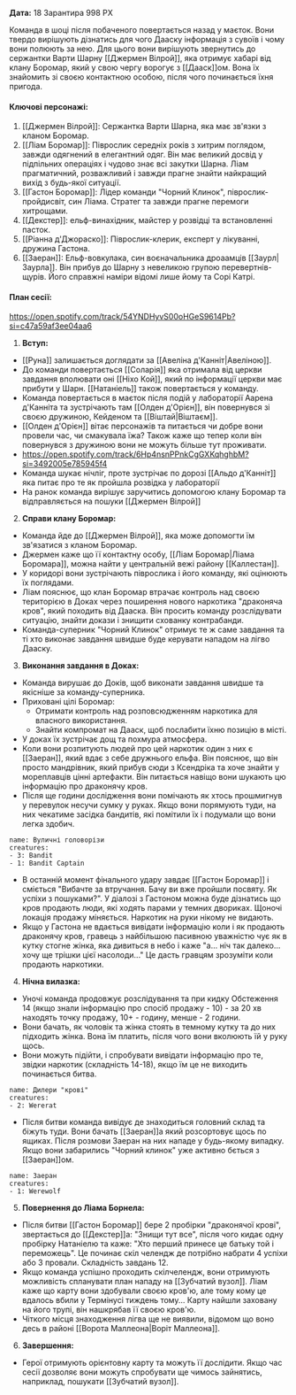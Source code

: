 **Дата:** 18 Зарантира 998 РХ

Команда в шоці після побаченого повертається назад у маєток. Вони твердо вирішують дізнатись для чого Дааску інформація з сувоїв і чому вони полюють за нею. Для цього вони вирішують звернутись до сержантки Варти Шарну [[Джермен Вілрой]], яка отримує хабарі від клану Боромар, який у свою чергу ворогує з [[Дааск]]ом. Вона їх знайомить зі своєю контактною особою, після чого починається їхня пригода.

#### **Ключові персонажі:**  
1. [[Джермен Вілрой]]: Сержантка Варти Шарна, яка має зв'язки з кланом Боромар.
2. [[Ліам Боромар]]: Піврослик середніх років з хитрим поглядом, завжди одягнений в елегантний одяг. Він має великий досвід у підпільних операціях і чудово знає всі закутки Шарна. Ліам прагматичний, розважливий і завжди прагне знайти найкращий вихід з будь-якої ситуації.
3. [[Гастон Боромар]]: Лідер команди "Чорний Клинок", піврослик-пройдисвіт, син Ліама. Стратег та завжди прагне перемоги хитрощами.
5. [[Декстер]]: ельф-винахідник, майстер у розвідці та встановленні пасток.
6. [[Ріанна д'Джораско]]: Піврослик-клерик, експерт у лікуванні, дружина Гастона.
7. [[Заеран]]: Ельф-вовкулака, син воєначальника дроаамців [[Заурл|Заурла]]. Він прибув до Шарну з невеликою групою перевертнів-щурів. Його справжні наміри відомі лише йому та Сорі Катрі.

#### **План сесії:**  
https://open.spotify.com/track/54YNDHyvS00oHGeS9614Pb?si=c47a59af3ee04aa6
1. **Вступ:**
- [[Руна]] залишається доглядати за [[Авеліна д'Канніт|Авеліною]].
- До команди повертається [[Соларія]] яка отримала від церкви завдання вполювати оні [[Ніхо Кой]], який по інформації церкви має прибути у Шарн. [[Натаніель]] також повертається у команду.
- Команда повертається в маєток після подій у лабораторії Аарена д'Канніта та зустрічають там [[Олден д'Орієн]], він повернувся зі своєю дружиною, Кейденом та [[Віштай|Віштаєм]].
- [[Олден д'Орієн]] вітає персонажів та питається чи добре вони провели час, чи смакувала їжа? Також каже що тепер коли він повернувся з дружиною вони не можуть більше тут проживати.
- https://open.spotify.com/track/6Hp4nsnPPnkCgGXKqhghbM?si=3492005e785945f4
- Команда шукає нічліг, проте зустрічає по дорозі [[Альдо д'Канніт]] яка питає про те як пройшла розвідка у лабораторії
- На ранок команда вирішує заручитись допомогою клану Боромар та відправляється на пошуки [[Джермен Вілрой]]

2. **Справи клану Боромар:**
- Команда йде до [[Джермен Вілрой]], яка може допомогти їм зв'язатися з кланом Боромар.
- Джермен каже що її контактну особу, [[Ліам Боромар|Ліама Боромара]], можна найти у центральній вежі району [[Каллестан]].
- У коридорі вони зустрічають піврослика і його команду, які оцінюють їх поглядами.
- Ліам пояснює, що клан Боромар втрачає контроль над своєю територією в Доках через поширення нового наркотика "драконяча кров", який походить від Дааска. Він просить команду розслідувати ситуацію, знайти докази і знищити схованку контрабанди.
- Команда-суперник "Чорний Клинок" отримує те ж саме завдання та ті хто виконає завдання швидше буде керувати нападом на лігво Дааску.

3. **Виконання завдання в Доках:**
- Команда вирушає до Доків, щоб виконати завдання швидше та якісніше за команду-суперника.
- Приховані цілі Боромар:
  - Отримати контроль над розповсюдженням наркотика для власного використання.
  - Знайти компромат на Дааск, щоб послабити їхню позицію в місті.
- У доках їх зустрічає дощ та похмура атмосфера.
- Коли вони розпитують людей про цей наркотик один з них є [[Заеран]], який вдає з себе дружнього ельфа. Він пояснює, що він просто мандрівник, який прибув сюди з Ксендріка та хоче знайти у мореплавців цінні артефакти. Він питається навіщо вони шукають цю інформацію про драконячу кров.
- Після ще години дослідження вони помічають як хтось прошмигнув у перевулок несучи сумку у руках. Якщо вони порямують туди, на них чекатиме засідка бандитів, які помітили їх і подумали що вони легка здобич. 
```encounter
name: Вуличні головорізи
creatures:
- 3: Bandit
- 1: Bandit Captain
```
- В останній момент фінального удару завдає [[Гастон Боромар]] і сміється "Вибачте за втручання. Бачу ви вже пройшли посвяту. Як успіхи з пошуками?". У діалозі з Гастоном можна буде дізнатись що кров продають люди, які ходять парами у темних двориках. Щоночі локація продажу міняється. Наркотик на руки нікому не видають.
- Якщо у Гастона не вдається вивідати інформацію коли і як продають драконячу кров, гравець з найбільшою пасивною уважністю чує як в кутку стогне жінка, яка дивиться в небо і каже "а... ніч так далеко... хочу ще трішки цієї насолоди..." Це дасть гравцям зрозуміти коли продають наркотики.

4. **Нічна вилазка:**
- Уночі команда продовжує розслідування та при кидку Обстеження 14 (якщо знали інформацію про спосіб продажу - 10) - за 20 хв находять точку продажу, 10+ - годину, менше - 2 години.
- Вони бачать, як чоловік та жінка стоять в темному кутку та до них підходить жінка. Вона їм платить, після чого вони вколюють їй у руку щось.
- Вони можуть підійти, і спробувати вивідати інформацію про те, звідки наркотик (складність 14-18), якщо їм це не виходить починається битва.
```encounter 
name: Дилери "крові"
creatures: 
- 2: Wererat
```
- Після битви команда вивідує де знаходиться головний склад та біжуть туди. Вони бачать [[Заеран]]а який розсортовує щось по ящиках. Після розмови Заеран на них нападе у будь-якому випадку. Якщо вони забарились "Чорний клинок" уже активно бється з [[Заеран]]ом.
```encounter
name: Заеран
creatures:
- 1: Werewolf
```

5. **Повернення до Ліама Борнела:**
- Після битви [[Гастон Боромар]] бере 2 пробірки "драконячої крові", звертається до [[Декстер]]а: "Знищи тут все", після чого кидає одну пробірку Натаніелю та каже: "Хто перший принесе це батьку той і переможець". Це починає скіл челендж де потрібно набрати 4 успіхи або 3 провали. Складність завдань 12.
- Якщо команда успішно проходить скілчелендж, вони отримують можливість спланувати план нападу на [[Зубчатий вузол]]. Ліам каже що карту вони здобували своєю кров'ю, але тому кому це вдалось вбили у Термінусі тиждень тому... Карту найшли заховану на його трупі, він нашкрябав її своєю кров'ю.
- Чіткого місця знаходження лігва ще не виявили, відомом що воно десь в районі [[Ворота Маллеона|Воріт Маллеона]].

6. **Завершення:** 
- Герої отримують орієнтовну карту та можуть її дослідити. Якщо час сесії дозволяє вони можуть спробувати ще чимось зайнятись, наприклад, пошукати [[Зубчатий вузол]].
